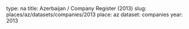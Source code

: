 type: na
title: Azerbaijan / Company Register (2013)
slug: places/az/datasets/companies/2013
place: az
dataset: companies
year: 2013
